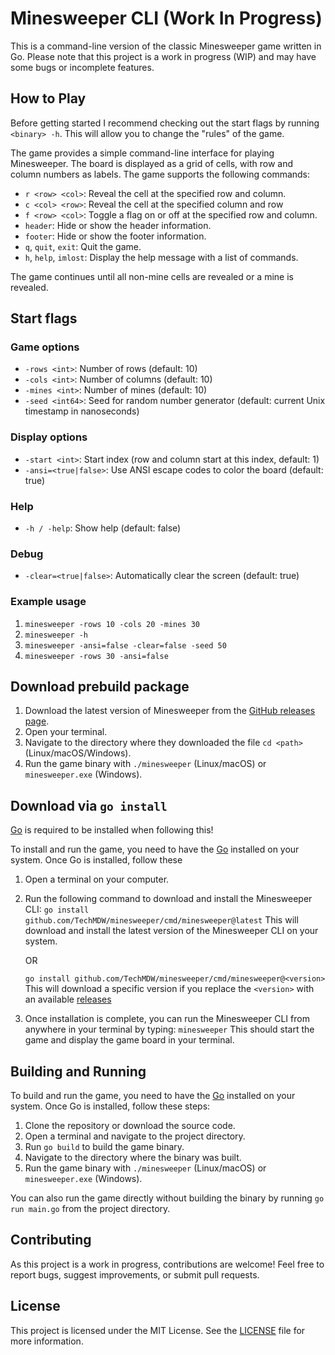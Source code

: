 # Minesweeper CLI (Work In Progress)

This is a command-line version of the classic Minesweeper game written in Go. Please note that this project is a work in progress (WIP) and may have some bugs or incomplete features.

## How to Play

Before getting started I recommend checking out the start flags by running `<binary> -h`. This will allow you to change the "rules" of the game.

The game provides a simple command-line interface for playing Minesweeper. The board is displayed as a grid of cells, with row and column numbers as labels. The game supports the following commands:

- `r <row> <col>`: Reveal the cell at the specified row and column.
- `c <col> <row>`: Reveal the cell at the specified column and row
- `f <row> <col>`: Toggle a flag on or off at the specified row and column.
- `header`: Hide or show the header information.
- `footer`: Hide or show the footer information.
- `q`, `quit`, `exit`: Quit the game.
- `h`, `help`, `imlost`: Display the help message with a list of commands.

The game continues until all non-mine cells are revealed or a mine is revealed.

## Start flags

### Game options

- `-rows <int>`: Number of rows (default: 10)
- `-cols <int>`: Number of columns (default: 10)
- `-mines <int>`: Number of mines (default: 10)
- `-seed <int64>`: Seed for random number generator (default: current Unix timestamp in nanoseconds)

### Display options

- `-start <int>`: Start index (row and column start at this index, default: 1)
- `-ansi=<true|false>`: Use ANSI escape codes to color the board (default: true)

### Help

- `-h / -help`: Show help (default: false)

### Debug

- `-clear=<true|false>`: Automatically clear the screen (default: true)

### Example usage

1. `minesweeper -rows 10 -cols 20 -mines 30`
2. `minesweeper -h`
3. `minesweeper -ansi=false -clear=false -seed 50`
4. `minesweeper -rows 30 -ansi=false`

## Download prebuild package

1. Download the latest version of Minesweeper from the [GitHub releases page](https://github.com/TechMDW/minesweeper/releases/latest).
2. Open your terminal.
3. Navigate to the directory where they downloaded the file `cd <path>` (Linux/macOS/Windows).
4. Run the game binary with `./minesweeper` (Linux/macOS) or `minesweeper.exe` (Windows).

## Download via `go install`

[Go](https://golang.org/) is required to be installed when following this!

To install and run the game, you need to have the [Go](https://go.dev/dl/) installed on your system. Once Go is installed, follow these

1. Open a terminal on your computer.

2. Run the following command to download and install the Minesweeper CLI:
   `go install github.com/TechMDW/minesweeper/cmd/minesweeper@latest`
   This will download and install the latest version of the Minesweeper CLI on your system.

   OR

   `go install github.com/TechMDW/minesweeper/cmd/minesweeper@<version>`
   This will download a specific version if you replace the `<version>` with an available [releases](https://github.com/TechMDW/minesweeper/releases)

3. Once installation is complete, you can run the Minesweeper CLI from anywhere in your terminal by typing:
   `minesweeper`
   This should start the game and display the game board in your terminal.

## Building and Running

To build and run the game, you need to have the [Go](https://go.dev/dl/) installed on your system. Once Go is installed, follow these steps:

1. Clone the repository or download the source code.
2. Open a terminal and navigate to the project directory.
3. Run `go build` to build the game binary.
4. Navigate to the directory where the binary was built.
5. Run the game binary with `./minesweeper` (Linux/macOS) or `minesweeper.exe` (Windows).

You can also run the game directly without building the binary by running `go run main.go` from the project directory.

## Contributing

As this project is a work in progress, contributions are welcome! Feel free to report bugs, suggest improvements, or submit pull requests.

## License

This project is licensed under the MIT License. See the [LICENSE](LICENSE) file for more information.
